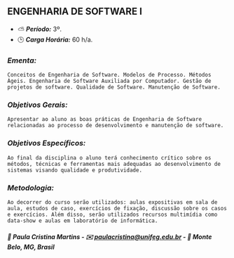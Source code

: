 ## ENGENHARIA DE SOFTWARE I

* :partly_sunny: ***Período:*** 3º.
* :clock3: ***Carga Horária:*** 60 h/a.
 
### *Ementa:*
    Conceitos de Engenharia de Software. Modelos de Processo. Métodos Ágeis. Engenharia de Software Auxiliada por Computador. Gestão de projetos de software. Qualidade de Software. Manutenção de Software.
 
### *Objetivos Gerais:*
    Apresentar ao aluno as boas práticas de Engenharia de Software relacionadas ao processo de desenvolvimento e manutenção de software.
 
### *Objetivos Específicos:*
    Ao final da disciplina o aluno terá conhecimento crítico sobre os métodos, técnicas e ferramentas mais adequadas ao desenvolvimento de sistemas visando qualidade e produtividade.
 
### *Metodologia:*
    Ao decorrer do curso serão utilizados: aulas expositivas em sala de aula, estudos de caso, exercícios de fixação, discussão sobre os casos e exercícios. Além disso, serão utilizados recursos multimídia como data-show e aulas em laboratório de informática.
 

##### :busts_in_silhouette: Paula Cristina Martins - :envelope: paulacristina@unifeg.edu.br - :house_with_garden: Monte Belo, MG, Brasil